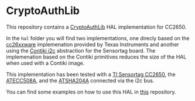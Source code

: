 # CryptoAuthLib

This repository contains a [CryptoAuthLib](https://github.com/MicrochipTech/cryptoauthlib/tree/b31ed52daf2260329a131da19f8cc40a4d32d150) HAL implementation for CC2650.

In the `hal` folder you will find two implementations, one direcly based
on the [cc26xxware](http://processors.wiki.ti.com/index.php/CC26xxware)
implemenation provided by Texas Instruments and another using the
[Contiki i2c](https://github.com/contiki-ng/contiki-ng/blob/develop/arch/platform/srf06-cc26xx/sensortag/board-i2c.c) abstraction for the Sensortag board. The implemenation based on
the Contiki primitives reduces the size of the HAL when used with a
Contiki image.

This implementation has been tested with a 
[TI Sensortag CC2650](http://www.ti.com/tool/cc2650stk), the
[ATECC508A](https://www.microchip.com/wwwproducts/en/ATECC508A),
and the [ATSHA204A](https://www.microchip.com/wwwproducts/en/ATSHA204A)
connected via the i2c bus.

You can find some examples on how to use this HAL in [this](https://github.com/pull-iot/contiki-cryptoauthlib)
repository.
